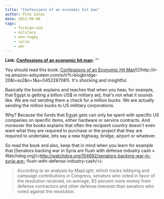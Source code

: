 ```yaml
---
title: "Confessions of an economic hit man"
author: Pito Salas
date: 2013-09-08
tags:
    - foreign-aid
    - military
    - mon-tagey
    - syria
    - war
---
```


**Link: [Confessions of an economic hit man](None):** ""

You should read this book: [Confessions of an Economic Hit
Man](<http://www.amazon.com/gp/product/0452287081/ref=as_li_ss_tl?ie=UTF8&camp=1789&creative=390957&creativeASIN=0452287081&linkCode=as2&tag=blogbridge-20>)![](http://ir-
na.amazon-adsystem.com/e/ir?t=blogbridge-20&l=as2&o=1&a=0452287081).  It's
shocking and insightful.

Basically the book explains and teaches that when you hear, for example, that
Egypt is getting a billion US$ in military aid, that's not what it sounds
like. We are not sending them a check for a million bucks. We are actually
sending the million bucks to US millitary corporations.

Why? Because the funds that Egypt gets can only be spent with specific US
companies on specific items, either hardware or service contracts. And
moreover the books explains that often the recipient country doesn't even want
what they are required to purchase or the project that they are required to
undertake, lets say a new highway, bridge, airport or whatever.

So read the book and also, keep that in mind when you learn for example that
[Senators backing war in Syria are flush with defense industry cash «
Watchdog.org](<http://watchdog.org/104692/senators-backing-war-in-syria-are-
flush-with-defense-industry-cash/>):

> According to an analysis by MapLight, which tracks lobbying and campaign
> contributions in Congress, senators who voted in favor of the resolution
> received, on average, 83 percent more money from defense contractors and
> other defense interests than senators who voted against the resolution.




